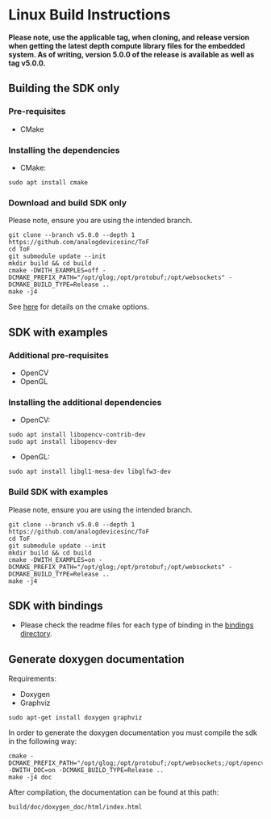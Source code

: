 # Linux Build Instructions

**Please note, use the applicable tag, when cloning, and release version when getting the latest depth compute library files for the embedded system. As of writing, version 5.0.0 of the release is available as well as tag v5.0.0.**

## Building the SDK only

### Pre-requisites
* CMake

### Installing the dependencies
* CMake:
```console
sudo apt install cmake
```

### Download and build SDK only

Please note, ensure you are using the intended branch.

```console
git clone --branch v5.0.0 --depth 1 https://github.com/analogdevicesinc/ToF
cd ToF
git submodule update --init
mkdir build && cd build
cmake -DWITH_EXAMPLES=off -DCMAKE_PREFIX_PATH="/opt/glog;/opt/protobuf;/opt/websockets" -DCMAKE_BUILD_TYPE=Release ..
make -j4
```

See [here](../../cmake/readme.md) for details on the cmake options.

## SDK with examples

### Additional pre-requisites
* OpenCV
* OpenGL

### Installing the additional dependencies
* OpenCV:
```console
sudo apt install libopencv-contrib-dev
sudo apt install libopencv-dev
```

* OpenGL:
```console
sudo apt install libgl1-mesa-dev libglfw3-dev
```

### Build SDK with examples

Please note, ensure you are using the intended branch.

```console
git clone --branch v5.0.0 --depth 1 https://github.com/analogdevicesinc/ToF
cd ToF
git submodule update --init
mkdir build && cd build
cmake -DWITH_EXAMPLES=on -DCMAKE_PREFIX_PATH="/opt/glog;/opt/protobuf;/opt/websockets" -DCMAKE_BUILD_TYPE=Release ..
make -j4
```

## SDK with bindings

- Please check the readme files for each type of binding in the [bindings directory](../../bindings).

## Generate doxygen documentation

Requirements:
* Doxygen
* Graphviz

```console
sudo apt-get install doxygen graphviz
```

In order to generate the doxygen documentation you must compile the sdk in the following way:
```console
cmake -DCMAKE_PREFIX_PATH="/opt/glog;/opt/protobuf;/opt/websockets;/opt/opencv" -DWITH_DOC=on -DCMAKE_BUILD_TYPE=Release ..
make -j4 doc
```
After compilation, the documentation can be found at this path:
```console
build/doc/doxygen_doc/html/index.html
```
